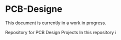 # PCB-Designe

This document is currently in a work in progress.

Repository for PCB Design Projects
In this repository i 
